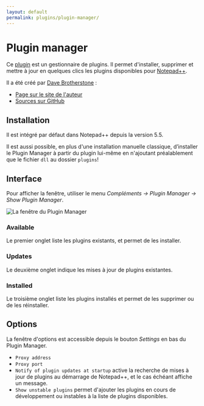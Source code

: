 ```yaml
---
layout: default
permalink: plugins/plugin-manager/
---
```

# Plugin manager

Ce [plugin](plugins.md) est un gestionnaire de plugins. Il permet d'installer, supprimer et mettre à jour en quelques clics les plugins disponibles pour [Notepad++](notepad++.md).

Il a été créé par [Dave Brotherstone](http://sourceforge.net/users/davegb3) :

- [Page sur le site de l'auteur](http://brotherstone.co.uk/npp/pm)
- [Sources sur GitHub](https://github.com/davegb3/nppPluginManager)

## Installation

Il est intégré par défaut dans Notepad++ depuis la version 5.5.

Il est aussi possible, en plus d'une installation manuelle classique, d’installer le Plugin Manager à partir du plugin lui-même en n'ajoutant préalablement que le fichier `dll` au dossier `plugins`!

## Interface

Pour afficher la fenêtre, utiliser le menu *Compléments -> Plugin Manager -> Show Plugin Manager*.

![La fenêtre du Plugin Manager](/assets/img/plugins/plugin-manager.png)

### Available

Le premier onglet liste les plugins existants, et permet de les installer.

### Updates

Le deuxième onglet indique les mises à jour de plugins existantes.

### Installed

Le troisième onglet liste les plugins installés et permet de les supprimer ou de les réinstaller.

## Options

La fenêtre d'options est accessible depuis le bouton *Settings* en bas du Plugin Manager.

- `Proxy address`
- `Proxy port`
- `Notify of plugin updates at startup` active la recherche de mises à jour de plugins au démarrage de Notepad++, et le cas échéant affiche un message.
- `Show unstable plugins` permet d'ajouter les plugins en cours de développement ou instables à la liste de plugins disponibles.